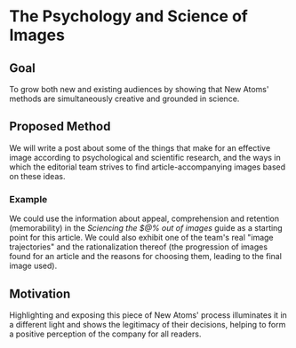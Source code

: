 # The Psychology and Science of Images

## Goal
To grow both new and existing audiences by showing that New Atoms' methods are simultaneously creative and grounded in science.

## Proposed Method
We will write a post about some of the things that make for an effective image according to psychological and scientific research, and the ways in which the editorial team strives to find article-accompanying images based on these ideas.

### Example
We could use the information about appeal, comprehension and retention (memorability) in the *Sciencing the $@% out of images* guide as a starting point for this article. We could also exhibit one of the team's real "image trajectories" and the rationalization thereof (the progression of images found for an article and the reasons for choosing them, leading to the final image used).

## Motivation
Highlighting and exposing this piece of New Atoms' process illuminates it in a different light and shows the legitimacy of their decisions, helping to form a positive perception of the company for all readers.
